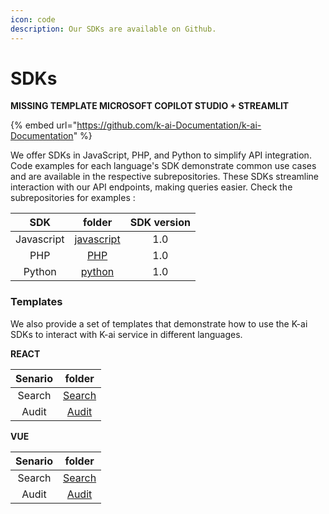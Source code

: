 ```yaml
---
icon: code
description: Our SDKs are available on Github.
---
```


# SDKs

**MISSING TEMPLATE MICROSOFT COPILOT STUDIO + STREAMLIT**



{% embed url="https://github.com/k-ai-Documentation/k-ai-Documentation" %}

We offer SDKs in JavaScript, PHP, and Python to simplify API integration. Code examples for each language's SDK demonstrate common use cases and are available in the respective subrepositories. These SDKs streamline interaction with our API endpoints, making queries easier. Check the subrepositories for examples :

|     SDK    |                             folder                            | SDK version |
| :--------: | :-----------------------------------------------------------: | :---------: |
| Javascript | [javascript](https://github.com/k-ai-Documentation/sdk-js-ts) |     1.0     |
|     PHP    |      [PHP](https://github.com/k-ai-Documentation/sdk-php)     |     1.0     |
|   Python   |   [python](https://github.com/k-ai-Documentation/sdk-python)  |     1.0     |

### Templates

We also provide a set of templates that demonstrate how to use the K-ai SDKs to interact with K-ai service in different languages.

**REACT**

| Senario |                                          folder                                          |
| :-----: | :--------------------------------------------------------------------------------------: |
|  Search |                [Search](https://github.com/k-ai-Documentation/react-demo)                |
|  Audit  | [Audit](https://github.com/k-ai-Documentation/k-ai-Documentation/blob/main/vuesearchurl) |

**VUE**

| Senario |                                          folder                                          |
| :-----: | :--------------------------------------------------------------------------------------: |
|  Search |                 [Search](https://github.com/k-ai-Documentation/vue-demo)                 |
|  Audit  | [Audit](https://github.com/k-ai-Documentation/k-ai-Documentation/blob/main/vuesearchurl) |








